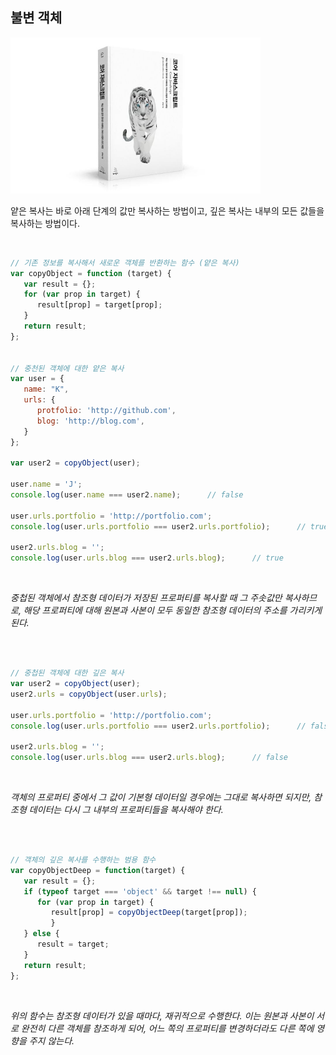 ## 불변 객체

<img src="./img/book_img.jpg" width="400" height="250"/>

<br/>

얕은 복사는 바로 아래 단계의 값만 복사하는 방법이고, 깊은 복사는 내부의 모든 값들을 복사하는 방법이다.

<br/>

```javascript
// 기존 정보를 복사해서 새로운 객체를 반환하는 함수 (얕은 복사)
var copyObject = function (target) {
   var result = {};
   for (var prop in target) {
      result[prop] = target[prop];
   }
   return result;
};


// 중천된 객체에 대한 얕은 복사
var user = {
   name: "K",
   urls: {
      protfolio: 'http://github.com',
      blog: 'http://blog.com',
   }
};

var user2 = copyObject(user);

user.name = 'J';
console.log(user.name === user2.name);      // false

user.urls.portfolio = 'http://portfolio.com';
console.log(user.urls.portfolio === user2.urls.portfolio);      // true

user2.urls.blog = '';
console.log(user.urls.blog === user2.urls.blog);      // true
```

<br/>

*중첩된 객체에서 참조형 데이터가 저장된 프로퍼티를 복사할 때 그 주솟값만 복사하므로, 해당 프로퍼티에 대해 원본과 사본이 모두 동일한 참조형 데이터의 주소를 가리키게 된다.*

<br/><br/>

```javascript
// 중첩된 객체에 대한 깊은 복사
var user2 = copyObject(user);
user2.urls = copyObject(user.urls);

user.urls.portfolio = 'http://portfolio.com';
console.log(user.urls.portfolio === user2.urls.portfolio);      // false

user2.urls.blog = '';
console.log(user.urls.blog === user2.urls.blog);      // false
```

<br/>

*객체의 프로퍼티 중에서 그 값이 기본형 데이터일 경우에는 그대로 복사하면 되지만, 참조형 데이터는 다시 그 내부의 프로퍼티들을 복사해야 한다.*

<br/><br/>

```javascript
// 객체의 깊은 복사를 수행하는 범용 함수
var copyObjectDeep = function(target) {
   var result = {};
   if (typeof target === 'object' && target !== null) {
      for (var prop in target) {
         result[prop] = copyObjectDeep(target[prop]);
         }
   } else {
      result = target;
   }
   return result;
};
```

<br/>

*위의 함수는 참조형 데이터가 있을 때마다, 재귀적으로 수행한다. 이는 원본과 사본이 서로 완전히 다른 객체를 참조하게 되어, 어느 쪽의 프로퍼티를 변경하더라도 다른 쪽에 영향을 주지 않는다.*